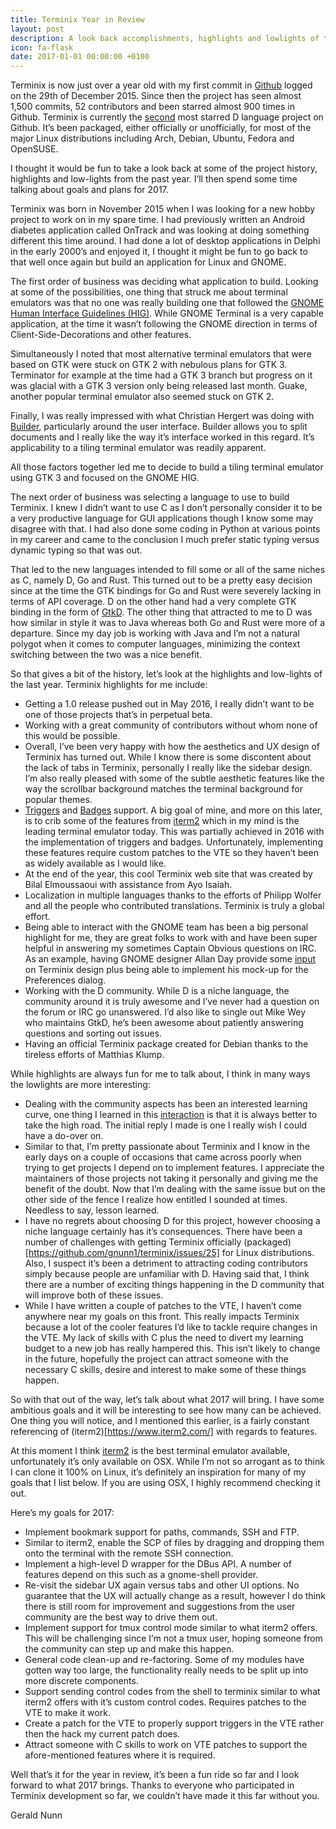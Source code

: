 ```yaml
---
title: Terminix Year in Review
layout: post
description: A look back accomplishments, highlights and lowlights of the past year plus goals for 2017
icon: fa-flask 
date: 2017-01-01 00:00:00 +0100
---
```



Terminix is now just over a year old with my first commit in [Github](https://github.com/gnunn1/terminix) logged on the 29th of December 2015. Since then the project has seen almost 1,500 commits, 52 contributors and been starred almost 900 times in Github. Terminix is currently the [second](https://github.com/search?l=D&q=stars%3A%3E1&s=stars&type=Repositories) most starred D language project on Github. It’s been packaged, either officially or unofficially, for most of the major Linux distributions including Arch, Debian, Ubuntu, Fedora and OpenSUSE.

I thought it would be fun to take a look back at some of the project history, highlights and low-lights from the past year. I’ll then spend some time talking about goals and plans for 2017.

Terminix was born in November 2015 when I was looking for a new hobby project to work on in my spare time. I had previously written an Android diabetes application called OnTrack and was looking at doing something different this time around. I had done a lot of desktop applications in Delphi in the early 2000’s and enjoyed it, I thought it might be fun to go back to that well once again but build an application for Linux and GNOME.

The first order of business was deciding what application to build. Looking at some of the possibilities, one thing that struck me about terminal emulators was that no one was really building one that followed the [GNOME Human Interface Guidelines (HIG)](https://developer.gnome.org/hig/stable). While GNOME Terminal is a very capable application, at the time it wasn’t following the GNOME direction in terms of Client-Side-Decorations and other features.

Simultaneously I noted that most alternative terminal emulators that were based on GTK were stuck on GTK 2 with nebulous plans for GTK 3. Terminator for example at the time had a GTK 3 branch but progress on it was glacial with a GTK 3 version only being released last month. Guake, another popular terminal emulator also seemed stuck on GTK 2.

Finally, I was really impressed with what Christian Hergert was doing with [Builder](https://wiki.gnome.org/Apps/Builder), particularly around the user interface. Builder allows you to split documents and I really like the way it’s interface worked in this regard. It’s applicability to a tiling terminal emulator was readily apparent.

All those factors together led me to decide to build a tiling terminal emulator using GTK 3 and focused on the GNOME HIG.

The next order of business was selecting a language to use to build Terminix. I knew I didn’t want to use C as I don’t personally consider it to be a very productive language for GUI applications though I know some may disagree with that. I had also done some coding in Python at various points in my career and came to the conclusion I much prefer static typing versus dynamic typing so that was out.

That led to the new languages intended to fill some or all of the same niches as C, namely D, Go and Rust. This turned out to be a pretty easy decision since at the time the GTK bindings for Go and Rust were severely lacking in terms of API coverage. D on the other hand had a very complete GTK binding in the form of [GtkD](https://www.gtkd.org). The other thing that attracted to me to D was how similar in style it was to Java whereas both Go and Rust were more of a departure. Since my day job is working with Java and I’m not a natural polygot when it comes to computer languages, minimizing the context switching between the two was a nice benefit.

So that gives a bit of the history, let’s look at the highlights and low-lights of the last year. Terminix highlights for me include:

* Getting a 1.0 release pushed out in May 2016, I really didn’t want to be one of those projects that’s in perpetual beta.
* Working with a great community of contributors without whom none of this would be possible.
* Overall, I’ve been very happy with how the aesthetics and UX design of Terminix has turned out. While I know there is some discontent about the lack of tabs in Terminix, personally I really like the sidebar design. I’m also really pleased with some of the subtle aesthetic features like the way the scrollbar background matches the terminal background for popular themes.
* [Triggers](https://gnunn1.github.io/terminix-web/manual/triggers) and [Badges](https://gnunn1.github.io/terminix-web/manual/badges) support. A big goal of mine, and more on this later, is to crib some of the features from [iterm2](https://www.iterm2.com) which in my mind is the leading terminal emulator today. This was partially achieved in 2016 with the implementation of triggers and badges. Unfortunately, implementing these features require custom patches to the VTE so they haven’t been as widely available as I would like.
* At the end of the year, this cool Terminix web site that was created by Bilal Elmoussaoui with assistance from Ayo Isaiah.
* Localization in multiple languages thanks to the efforts of Philipp Wolfer and all the people who contributed translations. Terminix is truly a global effort.
* Being able to interact with the GNOME team has been a big personal highlight for me, they are great folks to work with and have been super helpful in answering my sometimes Captain Obvious questions on IRC. As an example, having GNOME designer Allan Day provide some [input](https://github.com/gnunn1/terminix/issues/372) on Terminix design plus being able to implement his mock-up for the Preferences dialog.
* Working with the D community. While D is a niche language, the community around it is truly awesome and I’ve never had a question on the forum or IRC go unanswered. I’d also like to single out Mike Wey who maintains GtkD, he’s been awesome about patiently answering questions and sorting out issues.
* Having an official Terminix package created for Debian thanks to the tireless efforts of Matthias Klump.

While highlights are always fun for me to talk about, I think in many ways the lowlights are more interesting:

* Dealing with the community aspects has been an interested learning curve, one thing I learned in this [interaction](https://github.com/gnunn1/terminix/issues/269) is that it is always better to take the high road. The initial reply I made is one I really wish I could have a do-over on.
* Similar to that, I’m pretty passionate about Terminix and I know in the early days on a couple of occasions that came across poorly when trying to get projects I depend on to implement features. I appreciate the maintainers of those projects not taking it personally and giving me the benefit of the doubt. Now that I’m dealing with the same issue but on the other side of the fence I realize how entitled I sounded at times. Needless to say, lesson learned.
* I have no regrets about choosing D for this project, however choosing a niche language certainly has it’s consequences. There have been a number of challenges with getting Terminix officially (packaged)[https://github.com/gnunn1/terminix/issues/25] for Linux distributions. Also, I suspect it’s been a detriment to attracting coding contributors simply because people are unfamiliar with D. Having said that, I think there are a number of exciting things happening in the D community that will improve both of these issues.
* While I have written a couple of patches to the VTE, I haven’t come anywhere near my goals on this front. This really impacts Terminix because a lot of the cooler features I’d like to tackle require changes in the VTE. My lack of skills with C plus the need to divert my learning budget to a new job has really hampered this. This isn’t likely to change in the future, hopefully the project can attract someone with the necessary C skills, desire and interest to make some of these things happen.

So with that out of the way, let’s talk about what 2017 will bring. I have some ambitious goals and it will be interesting to see how many can be achieved. One thing you will notice, and I mentioned this earlier, is a fairly constant referencing of (iterm2)[https://www.iterm2.com/] with regards to features. 

At this moment I think [iterm2](https://www.iterm2.com) is the best terminal emulator available, unfortunately it’s only available on OSX. While I’m not so arrogant as to think I can clone it 100% on Linux, it’s definitely an inspiration for many of my goals that I list below. If you are using OSX, I highly recommend checking it out.

Here’s my goals for 2017:

* Implement bookmark support for paths, commands, SSH and FTP.
* Similar to iterm2, enable the SCP of files by dragging and dropping them onto the terminal with the remote SSH connection.
* Implement a high-level D wrapper for the DBus API. A number of features depend on this such as a gnome-shell provider.
* Re-visit the sidebar UX again versus tabs and other UI options. No guarantee that the UX will actually change as a result, however I do think there is still room for improvement and suggestions from the user community are the best way to drive them out.
* Implement support for tmux control mode similar to what iterm2 offers. This will be challenging since I’m not a tmux user, hoping someone from the community can step up and make this happen.
* General code clean-up and re-factoring. Some of my modules have gotten way too large, the functionality really needs to be split up into more discrete components.
* Support sending control codes from the shell to terminix similar to what iterm2 offers with it’s custom control codes. Requires patches to the VTE to make it work.
* Create a patch for the VTE to properly support triggers in the VTE rather then the hack my current patch does.
* Attract someone with C skills to work on VTE patches to support the afore-mentioned features where it is required.

Well that’s it for the year in review, it’s been a fun ride so far and I look forward to what 2017 brings. Thanks to everyone who participated in Terminix development so far, we couldn’t have made it this far without you.

Gerald Nunn
